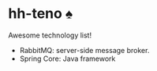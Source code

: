 # hh-teno :spades:

Awesome technology list!
- RabbitMQ: server-side message broker.
- Spring Core: Java framework
